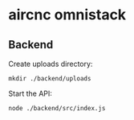 # aircnc omnistack

## Backend

Create uploads directory:

```
mkdir ./backend/uploads
```

Start the API:

```
node ./backend/src/index.js
```
